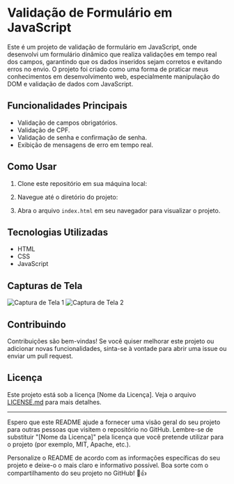 # Validação de Formulário em JavaScript

Este é um projeto de validação de formulário em JavaScript, onde desenvolvi um formulário dinâmico que realiza validações em tempo real dos campos, garantindo que os dados inseridos sejam corretos e evitando erros no envio. O projeto foi criado como uma forma de praticar meus conhecimentos em desenvolvimento web, especialmente manipulação do DOM e validação de dados com JavaScript.

## Funcionalidades Principais

- Validação de campos obrigatórios.
- Validação de CPF.
- Validação de senha e confirmação de senha.
- Exibição de mensagens de erro em tempo real.

## Como Usar

1. Clone este repositório em sua máquina local:


2. Navegue até o diretório do projeto:


3. Abra o arquivo `index.html` em seu navegador para visualizar o projeto.

## Tecnologias Utilizadas

- HTML
- CSS
- JavaScript

## Capturas de Tela

![Captura de Tela 1]([screenshots/screenshot1.png](https://github.com/Zezinhojun/validacao-formulario-js/assets/93098784/4d5f0962-e182-4db0-9280-e7ad12911972))
![Captura de Tela 2](screenshots/screenshot2.png)

## Contribuindo

Contribuições são bem-vindas! Se você quiser melhorar este projeto ou adicionar novas funcionalidades, sinta-se à vontade para abrir uma issue ou enviar um pull request.

## Licença

Este projeto está sob a licença [Nome da Licença]. Veja o arquivo [LICENSE.md](LICENSE.md) para mais detalhes.

---

Espero que este README ajude a fornecer uma visão geral do seu projeto para outras pessoas que visitem o repositório no GitHub. Lembre-se de substituir "[Nome da Licença]" pela licença que você pretende utilizar para o projeto (por exemplo, MIT, Apache, etc.).

Personalize o README de acordo com as informações específicas do seu projeto e deixe-o o mais claro e informativo possível. Boa sorte com o compartilhamento do seu projeto no GitHub! 🚀👍
